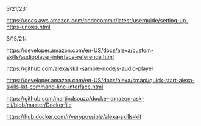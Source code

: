 3/21/23:

https://docs.aws.amazon.com/codecommit/latest/userguide/setting-up-https-unixes.html



3/15/21:

https://developer.amazon.com/en-US/docs/alexa/custom-skills/audioplayer-interface-reference.html

https://github.com/alexa/skill-sample-nodejs-audio-player

https://developer.amazon.com/en-US/docs/alexa/smapi/quick-start-alexa-skills-kit-command-line-interface.html

https://github.com/martindsouza/docker-amazon-ask-cli/blob/master/Dockerfile

https://hub.docker.com/r/verypossible/alexa-skills-kit
